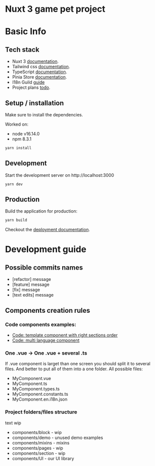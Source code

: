 # Nuxt 3 game pet project

# Basic Info

## Tech stack

- Nuxt 3 [documentation](https://v3.nuxtjs.org).
- Tailwind css [documentation](https://tailwindcss.com/docs/flex).
- TypeScript [documentation](https://www.typescriptlang.org/).
- Pinia Store [documentation](https://pinia.vuejs.org/).
- I18n Guild [guide](https://vue-i18n.intlify.dev/guide/integrations/nuxt3)
- Project plans [todo](https://github.com/LilTonyTheCoder/DarkWorlds-2.0/blob/master/todo.todo).

## Setup / installation

Make sure to install the dependencies.

Worked on:
- node v16.14.0
- npm 8.3.1

```bash
yarn install
```

## Development

Start the development server on http://localhost:3000

```bash
yarn dev
```

## Production

Build the application for production:

```bash
yarn build
```

Checkout the [deployment documentation](https://v3.nuxtjs.org/docs/deployment).

# Development guide

## Possible commits names
- [refactor] message
- [feature] message
- [fix] message
- [text edits] message

## Components creation rules

### Code components examples:
- [Code: template component with right sections order](https://github.com/LilTonyTheCoder/DarkWorlds-2.0/blob/master/components/demo/DefaultComponentTemplate.vue)
- [Code: multi language component](https://github.com/LilTonyTheCoder/DarkWorlds-2.0/blob/master/components/demo/MultiLanguageExample/index.vue)

### One .vue -> One .vue + several .ts
If .vue component is larget than one screen you should split it to several files.
And better to put all of them into a one folder.
All possible files:
- MyComponent.vue
- MyComponent.ts
- MyComponent.types.ts
- MyComponent.constants.ts
- MyComponent.en.i18n.json

### Project folders/files structure
text wip
- components/block - wip
- components/demo - unused demo examples
- components/mixins - mixins
- components/pages - wip
- components/section - wip
- components/UI - our UI library
